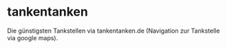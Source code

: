 # tankentanken
Die günstigsten Tankstellen via tankentanken.de (Navigation zur Tankstelle via google maps).
